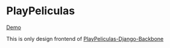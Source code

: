 PlayPeliculas
=====

[Demo](http://luixlacrux.github.io/PlayPeliculas/)

This is only design frontend of [PlayPeliculas-Django-Backbone](https://github.com/mdelacruz19/PlayPeliculas-Django-Backbone)
